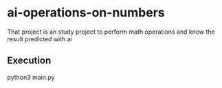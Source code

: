 # ai-operations-on-numbers
That project is an study project to perform math operations and know the result predicted with ai


## Execution
python3 main.py
